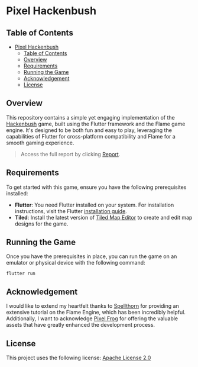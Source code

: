 # Pixel Hackenbush

## Table of Contents

- [Pixel Hackenbush](#pixel-hackenbush)
  - [Table of Contents](#table-of-contents)
  - [Overview](#overview)
  - [Requirements](#requirements)
  - [Running the Game](#running-the-game)
  - [Acknowledgement](#acknowledgement)
  - [License](#license)

## Overview

This repository contains a simple yet engaging implementation of the [Hackenbush](https://en.wikipedia.org/wiki/Hackenbush) game, built using the Flutter framework and the Flame game engine. It's designed to be both fun and easy to play, leveraging the capabilities of Flutter for cross-platform compatibility and Flame for a smooth gaming experience.

> Access the full report by clicking [Report](https://github.com/mgh5225/pixel_hackenbush/blob/main/report/report.pdf).

## Requirements

To get started with this game, ensure you have the following prerequisites installed:

- **Flutter**: You need Flutter installed on your system. For installation instructions, visit the Flutter [installation guide](https://flutter.dev/docs/get-started/install).
- **Tiled**: Install the latest version of [Tiled Map Editor](https://www.mapeditor.org/) to create and edit map designs for the game.

## Running the Game

Once you have the prerequisites in place, you can run the game on an emulator or physical device with the following command:

`flutter run`

## Acknowledgement

I would like to extend my heartfelt thanks to [Spellthorn](https://github.com/Spellthorn) for providing an extensive tutorial on the Flame Engine, which has been incredibly helpful. Additionally, I want to acknowledge [Pixel Frog](https://pixelfrog-assets.itch.io) for offering the valuable assets that have greatly enhanced the development process.

## License

This project uses the following license: [Apache License 2.0](https://github.com/mgh5225/pixel_hackenbush/blob/main/LICENSE)
